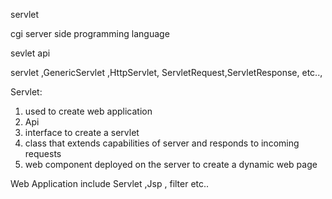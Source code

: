 
servlet

cgi server side programming language

sevlet api
  
   servlet  ,GenericServlet ,HttpServlet,
   ServletRequest,ServletResponse, etc..,
   
Servlet:
 1. used to create web application
 1. Api
 1. interface to create a servlet
 1. class that extends capabilities of server and
    responds to incoming requests
 1. web component deployed on the server to create
    a dynamic web page
 
 
Web Application
  include Servlet ,Jsp , filter etc..
   
       